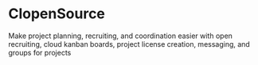 # ClopenSource
Make project planning, recruiting, and coordination easier with open recruiting, cloud kanban boards, project license creation, messaging, and groups for projects
